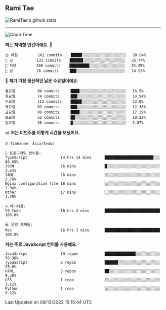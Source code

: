 ## Rami Tae

![RamiTae's github stats](https://github-readme-stats.vercel.app/api?username=RamiTae&show_icons=true&theme=tokyonight)

---
<!--START_SECTION:waka-->
![Code Time](http://img.shields.io/badge/Code%20Time-433%20hrs%202%20mins-blue)

**저는 저녁형 인간이에요. 🦉** 

```text
🌞 아침         102 commits    █████░░░░░░░░░░░░░░░░░░░░   20.04% 
🌆 낮　         131 commits    ██████░░░░░░░░░░░░░░░░░░░   25.74% 
🌃 저녁         200 commits    █████████░░░░░░░░░░░░░░░░   39.29% 
🌙 밤　         76 commits     ███░░░░░░░░░░░░░░░░░░░░░░   14.93%

```
📅 **제가 가장 생산적인 날은 수요일이에요.** 

```text
월요일          84 commits     ████░░░░░░░░░░░░░░░░░░░░░   16.5% 
화요일          74 commits     ███░░░░░░░░░░░░░░░░░░░░░░   14.54% 
수요일          112 commits    █████░░░░░░░░░░░░░░░░░░░░   22.0% 
목요일          63 commits     ███░░░░░░░░░░░░░░░░░░░░░░   12.38% 
금요일          88 commits     ████░░░░░░░░░░░░░░░░░░░░░   17.29% 
토요일          52 commits     ██░░░░░░░░░░░░░░░░░░░░░░░   10.22% 
일요일          36 commits     █░░░░░░░░░░░░░░░░░░░░░░░░   7.07%

```


📊 **저는 이번주를 이렇게 시간을 보냈어요.** 

```text
⌚︎ Timezone: Asia/Seoul

💬 프로그래밍 언어들: 
TypeScript               14 hrs 14 mins      ██████████████████████░░░   88.65% 
JSON                     36 mins             █░░░░░░░░░░░░░░░░░░░░░░░░   3.83% 
YAML                     26 mins             ░░░░░░░░░░░░░░░░░░░░░░░░░   2.78% 
Nginx configuration file 18 mins             ░░░░░░░░░░░░░░░░░░░░░░░░░   1.94% 
Other                    17 mins             ░░░░░░░░░░░░░░░░░░░░░░░░░   1.78%

🔥 에디터들: 
VS Code                  16 hrs 3 mins       █████████████████████████   100.0%

💻 운영 체제들: 
Mac                      16 hrs 3 mins       █████████████████████████   100.0%

```

**저는 주로 JavaScript 언어를 사용해요.** 

```text
JavaScript               19 repos            ██████████████░░░░░░░░░░░   59.38% 
TypeScript               8 repos             ██████░░░░░░░░░░░░░░░░░░░   25.0% 
HTML                     3 repos             ██░░░░░░░░░░░░░░░░░░░░░░░   9.38% 
CSS                      1 repo              ░░░░░░░░░░░░░░░░░░░░░░░░░   3.12% 
Python                   1 repo              ░░░░░░░░░░░░░░░░░░░░░░░░░   3.12%

```



 Last Updated on 09/10/2022 15:16:44 UTC
<!--END_SECTION:waka-->
